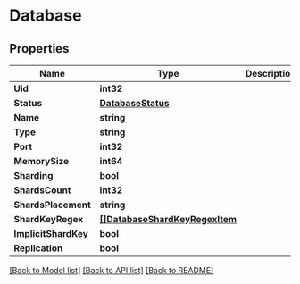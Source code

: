 # Database

## Properties
Name | Type | Description | Notes
------------ | ------------- | ------------- | -------------
**Uid** | **int32** |  | [optional] 
**Status** | [**DatabaseStatus**](DatabaseStatus.md) |  | [optional] 
**Name** | **string** |  | [optional] 
**Type** | **string** |  | [optional] 
**Port** | **int32** |  | [optional] 
**MemorySize** | **int64** |  | [optional] 
**Sharding** | **bool** |  | [optional] 
**ShardsCount** | **int32** |  | [optional] 
**ShardsPlacement** | **string** |  | [optional] 
**ShardKeyRegex** | [**[]DatabaseShardKeyRegexItem**](DatabaseShardKeyRegexItem.md) |  | [optional] 
**ImplicitShardKey** | **bool** |  | [optional] 
**Replication** | **bool** |  | [optional] 

[[Back to Model list]](../README.md#documentation-for-models) [[Back to API list]](../README.md#documentation-for-api-endpoints) [[Back to README]](../README.md)


